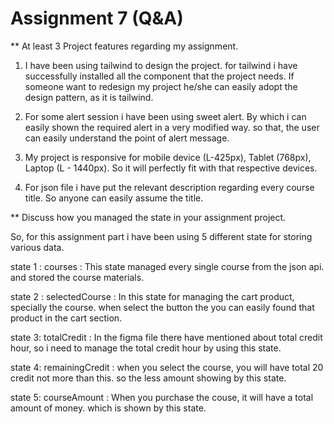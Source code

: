 # Assignment 7 (Q&A)

** At least 3 Project features regarding my assignment.

1. I have been using tailwind to design the project. for tailwind i have successfully installed all the component that the project needs. If someone want to redesign my project he/she can easily adopt the design pattern, as it is tailwind.

2. For some alert session i have been using sweet alert. By which i can easily shown the required alert in a very modified way. so that, the user can easily understand the point of alert message.

3. My project is responsive for mobile device (L-425px), Tablet (768px), Laptop (L - 1440px). So it will perfectly fit with that respective devices.

4. For json file i have put the relevant description regarding every course title. So anyone can easily assume the title.



** Discuss how you managed the state in your assignment project.

So, for this assignment part i have been using 5 different state for storing various data. 

state 1 : courses : This state managed every single course from the json api. and stored the course materials.

state 2 : selectedCourse : In this state for managing the cart product, specially the course. when select the button the you can easily found that product in the cart section.

state 3: totalCredit : In the figma file there have mentioned about total credit hour, so i need to manage the total credit hour by using this state.

state 4: remainingCredit : when you select the course, you will have total 20 credit not more than this. so the less amount showing by this state.

state 5: courseAmount : When you purchase the couse, it will have a total amount of money. which is shown by this state. 



